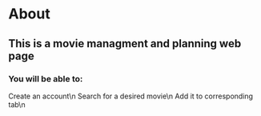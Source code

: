 # About

## This is a movie managment and planning web page

### You will be able to:
Create an account\n
Search for a desired movie\n
Add it to corresponding tab\n

